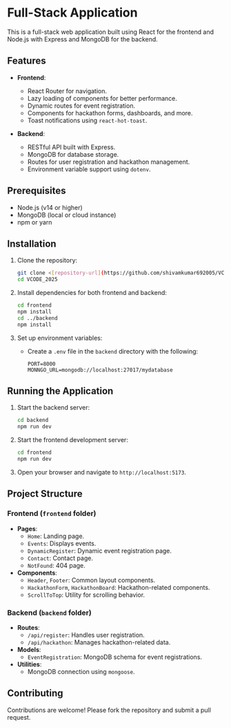 # Full-Stack Application

This is a full-stack web application built using React for the frontend and Node.js with Express and MongoDB for the backend.

## Features

- **Frontend**:
  - React Router for navigation.
  - Lazy loading of components for better performance.
  - Dynamic routes for event registration.
  - Components for hackathon forms, dashboards, and more.
  - Toast notifications using `react-hot-toast`.

- **Backend**:
  - RESTful API built with Express.
  - MongoDB for database storage.
  - Routes for user registration and hackathon management.
  - Environment variable support using `dotenv`.

## Prerequisites

- Node.js (v14 or higher)
- MongoDB (local or cloud instance)
- npm or yarn

## Installation

1. Clone the repository:
   ```bash
   git clone <[repository-url](https://github.com/shivamkumar692005/VCODE_2025)>
   cd VCODE_2025
   ```

2. Install dependencies for both frontend and backend:
   ```bash
   cd frontend
   npm install
   cd ../backend
   npm install
   ```

3. Set up environment variables:
   - Create a `.env` file in the `backend` directory with the following:
     ```
     PORT=8000
     MONNGO_URL=mongodb://localhost:27017/mydatabase
     ```



## Running the Application

1. Start the backend server:
   ```bash
   cd backend
   npm run dev
   ```

2. Start the frontend development server:
   ```bash
   cd frontend
   npm run dev
   ```

3. Open your browser and navigate to `http://localhost:5173`.

## Project Structure

### Frontend (`frontend` folder)
- **Pages**:
  - `Home`: Landing page.
  - `Events`: Displays events.
  - `DynamicRegister`: Dynamic event registration page.
  - `Contact`: Contact page.
  - `NotFound`: 404 page.
- **Components**:
  - `Header`, `Footer`: Common layout components.
  - `HackathonForm`, `HackathonBoard`: Hackathon-related components.
  - `ScrollToTop`: Utility for scrolling behavior.

### Backend (`backend` folder)
- **Routes**:
  - `/api/register`: Handles user registration.
  - `/api/hackathon`: Manages hackathon-related data.
- **Models**:
  - `EventRegistration`: MongoDB schema for event registrations.
- **Utilities**:
  - MongoDB connection using `mongoose`.

## Contributing

Contributions are welcome! Please fork the repository and submit a pull request.
